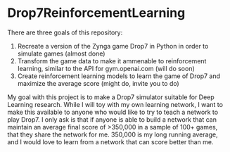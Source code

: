 # Drop7ReinforcementLearning
There are three goals of this repository:
1. Recreate a version of the Zynga game Drop7 in Python in order to simulate games (almost done)
2. Transform the game data to make it ammenable to reinforcement learning, similar to the API for gym.openai.com (will do soon)
3. Create reinforcement learning models to learn the game of Drop7 and maximize the average score (might do, invite you to do)

My goal with this project is to make a Drop7 simulator suitable for Deep Learning research. While I will toy with my own learning network, I want to make this available to anyone who would like to try to teach a network to play Drop7. I only ask is that if anyone is able to build a network that can maintain an average final score of >350,000 in a sample of 100+ games, that they share the network for me. 350,000 is my long running average, and I would love to learn from a network that can score better than me.
